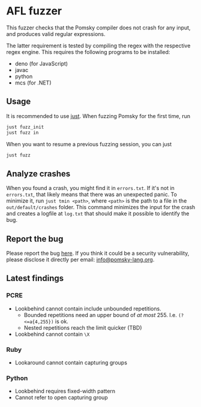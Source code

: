 # AFL fuzzer

This fuzzer checks that the Pomsky compiler does not crash for any input, and produces valid regular expressions.

The latter requirement is tested by compiling the regex with the respective regex engine. This requires the following programs to be installed:

- deno (for JavaScript)
- javac
- python
- mcs (for .NET)

## Usage

It is recommended to use [just](https://github.com/casey/just). When fuzzing Pomsky for the first time, run

```sh
just fuzz_init
just fuzz in
```

When you want to resume a previous fuzzing session, you can just

```sh
just fuzz
```

## Analyze crashes

When you found a crash, you might find it in `errors.txt`. If it's not in `errors.txt`, that likely means that there was an unexpected panic. To minimize it, run `just tmin <path>`, where `<path>` is the path to a file in the `out/default/crashes` folder. This command minimizes the input for the crash and creates a logfile at `log.txt` that should make it possible to identify the bug.

## Report the bug

Please report the bug [here](https://github.com/pomsky-lang/pomsky/issues). If you think it could be a security vulnerability, please disclose it directly per email: info@pomsky-lang.org.

## Latest findings

### PCRE

- Lookbehind cannot contain include unbounded repetitions.
  - Bounded repetitions need an upper bound of _at most_ 255. I.e. `(?<=a{4,255})` is ok.
  - Nested repetitions reach the limit quicker (TBD)
- Lookbehind cannot contain `\X`

### Ruby

- Lookaround cannot contain capturing groups

### Python

- Lookbehind requires fixed-width pattern
- Cannot refer to open capturing group
